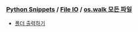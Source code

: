 ### [Python Snippets](../../README.md) / [File IO](../README.md) / [os.walk 모든 파일](README.md)
- [폴더 출력하기](폴더%20출력하기.md)